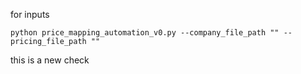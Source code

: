 for inputs

```
python price_mapping_automation_v0.py --company_file_path "" --pricing_file_path ""

```

this is a new check